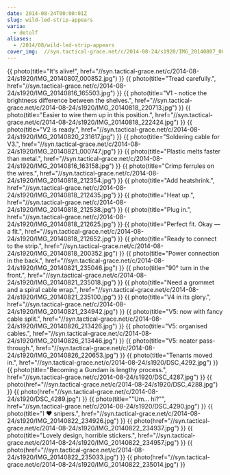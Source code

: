 ```yaml
---
date: 2014-08-24T00:00:01Z
slug: wild-led-strip-appears
varia:
  - detolf
aliases:
  - /2014/08/wild-led-strip-appears
cover_img:  //syn.tactical-grace.net/c/2014-08-24/s1920/IMG_20140807_000852.jpg
---
```

{{ photo(title="It's alive!", href="//syn.tactical-grace.net/c/2014-08-24/s1920/IMG_20140807_000852.jpg") }}
{{ photo(title="Tread carefully.", href="//syn.tactical-grace.net/c/2014-08-24/s1920/IMG_20140816_165503.jpg") }}
{{ photo(title="V1 - notice the brightness difference between the shelves.", href="//syn.tactical-grace.net/c/2014-08-24/s1920/IMG_20140818_220713.jpg") }}
{{ photo(title="Easier to wire them up in this position.", href="//syn.tactical-grace.net/c/2014-08-24/s1920/IMG_20140818_222424.jpg") }}
{{ photo(title="V2 is ready.", href="//syn.tactical-grace.net/c/2014-08-24/s1920/IMG_20140820_231617.jpg") }}
{{ photo(title="Soldering cable for V3.", href="//syn.tactical-grace.net/c/2014-08-24/s1920/IMG_20140821_000747.jpg") }}
{{ photo(title="Plastic melts faster than metal.", href="//syn.tactical-grace.net/c/2014-08-24/s1920/IMG_20140816_163158.jpg") }}
{{ photo(title="Crimp ferrules on the wires.", href="//syn.tactical-grace.net/c/2014-08-24/s1920/IMG_20140818_212354.jpg") }}
{{ photo(title="Add heatshrink.", href="//syn.tactical-grace.net/c/2014-08-24/s1920/IMG_20140818_212435.jpg") }}
{{ photo(title="Heat up.", href="//syn.tactical-grace.net/c/2014-08-24/s1920/IMG_20140818_212538.jpg") }}
{{ photo(title="Plug in.", href="//syn.tactical-grace.net/c/2014-08-24/s1920/IMG_20140818_212625.jpg") }}
{{ photo(title="Perfect fit. Okay — a fit.", href="//syn.tactical-grace.net/c/2014-08-24/s1920/IMG_20140818_212652.jpg") }}
{{ photo(title="Ready to connect to the strip.", href="//syn.tactical-grace.net/c/2014-08-24/s1920/IMG_20140818_200352.jpg") }}
{{ photo(title="Power connection in the back.", href="//syn.tactical-grace.net/c/2014-08-24/s1920/IMG_20140821_235046.jpg") }}
{{ photo(title="90° turn in the front.", href="//syn.tactical-grace.net/c/2014-08-24/s1920/IMG_20140821_235018.jpg") }}
{{ photo(title="Need a grommet and a spiral cable wrap.", href="//syn.tactical-grace.net/c/2014-08-24/s1920/IMG_20140821_235100.jpg") }}
{{ photo(title="V4 in its glory.", href="//syn.tactical-grace.net/c/2014-08-24/s1920/IMG_20140821_234942.jpg") }}
{{ photo(title="V5: now with fancy cable split.", href="//syn.tactical-grace.net/c/2014-08-24/s1920/IMG_20140826_213426.jpg") }}
{{ photo(title="V5: organised cables.", href="//syn.tactical-grace.net/c/2014-08-24/s1920/IMG_20140826_213446.jpg") }}
{{ photo(title="V5: neater pass-through.", href="//syn.tactical-grace.net/c/2014-08-24/s1920/IMG_20140826_220653.jpg") }}
{{ photo(title="Tenants moved in.", href="//syn.tactical-grace.net/c/2014-08-24/s1920/DSC_4292.jpg") }}
{{ photo(title="Becoming a Gundam is lengthy process.", href="//syn.tactical-grace.net/c/2014-08-24/s1920/DSC_4287.jpg") }}
{{ photo(href="//syn.tactical-grace.net/c/2014-08-24/s1920/DSC_4288.jpg") }}
{{ photo(href="//syn.tactical-grace.net/c/2014-08-24/s1920/DSC_4289.jpg") }}
{{ photo(title="&quot;Um... hi?&quot;", href="//syn.tactical-grace.net/c/2014-08-24/s1920/DSC_4290.jpg") }}
{{ photo(title="I ♥︎ snipers.", href="//syn.tactical-grace.net/c/2014-08-24/s1920/IMG_20140822_234926.jpg") }}
{{ photo(href="//syn.tactical-grace.net/c/2014-08-24/s1920/IMG_20140822_234937.jpg") }}
{{ photo(title="Lovely design, horrible stickers.", href="//syn.tactical-grace.net/c/2014-08-24/s1920/IMG_20140822_234957.jpg") }}
{{ photo(href="//syn.tactical-grace.net/c/2014-08-24/s1920/IMG_20140822_235033.jpg") }}
{{ photo(href="//syn.tactical-grace.net/c/2014-08-24/s1920/IMG_20140822_235014.jpg") }}
